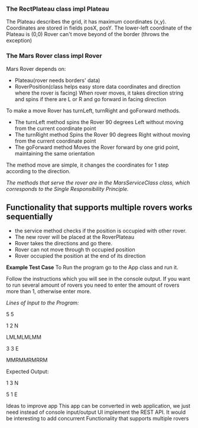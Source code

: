 ### The RectPlateau class impl Plateau

The Plateau describes the grid, it has maximum coordinates (x,y).
Coordinates are stored in fields posX, posY.
The lower-left coordinate of the Plateau is (0,0)
Rover can't move beyond of the border (throws the exception)

### The Mars Rover class impl Rover
Mars Rover depends on:
* Plateau(rover needs borders' data)
* RoverPosition(class helps easy store data coordinates and direction where the rover is facing)
When rover moves, it takes direction string and spins if there are L or R and go forward in facing direction

To make a move Rover has  turnLeft, turnRight and goForward methods.
* The turnLeft method spins the Rover 90 degrees Left without moving from the current coordinate point
* The turnRight method Spins the Rover 90 degrees Right without moving from the current coordinate point
* The goForward method Moves the Rover forward by one grid point, maintaining the same orientation

The method move are simple, it changes the coordinates for 1 step  according to the direction.

_The methods that serve the rover are in the MarsServiceClass class, which corresponds to the Single Responsibility Principle._

## Functionality that supports multiple rovers works sequentially
* the service method checks if the position is occupied with other rover.
* The new rover will be placed at the RoverPlateau
* Rover takes the directions and go there.
* Rover can not move through th occupied position
* Rover occupied the position at the end of its direction

**Example Test Case**
 To Run the program go to the App class and run it.

Follow the instructions which you will see in the console output.
If you want to run several amount of rovers you need to enter the amount of rovers more than 1, otherwise enter more.

_Lines of Input to the Program:_

5 5

1 2 N

LMLMLMLMM

3 3 E

MMRMMRMRRM

Expected Output:

1 3 N

5 1 E


Ideas to improve app
This app can be converted in web application, we just need instead of console input/output UI implement the REST API.
It would be interesting to add concurrent Functionality that supports multiple rovers
